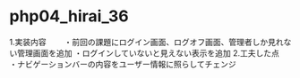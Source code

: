 # php04_hirai_36

1.実装内容　　
・前回の課題にログイン画面、ログオフ画面、管理者しか見れない管理画面を追加
・ログインしていないと見えない表示を追加
2.工夫した点　　
・ナビゲーションバーの内容をユーザー情報に照らしてチェンジ


